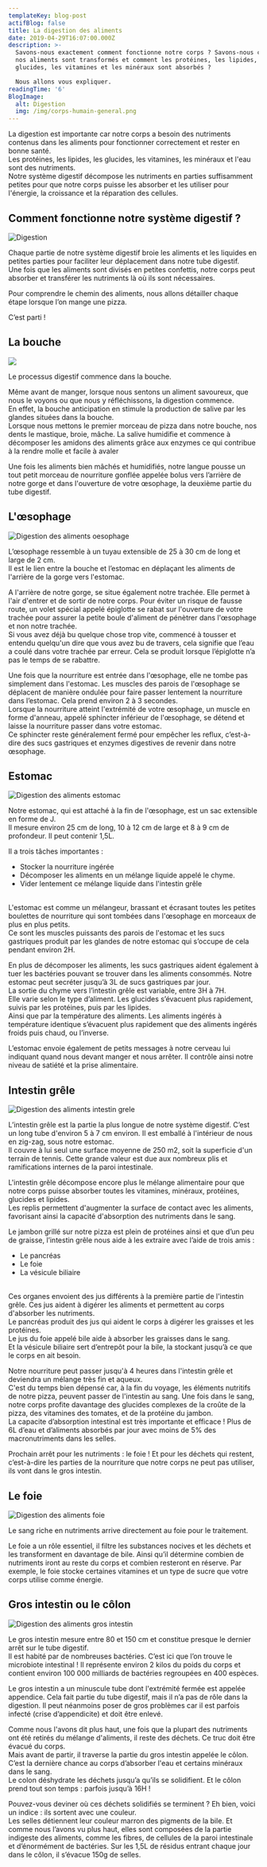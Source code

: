 ```yaml
---
templateKey: blog-post
actifBlog: false
title: La digestion des aliments
date: 2019-04-29T16:07:00.000Z
description: >-
  Savons-nous exactement comment fonctionne notre corps ? Savons-nous comment
  nos aliments sont transformés et comment les protéines, les lipides, les
  glucides, les vitamines et les minéraux sont absorbés ?

  Nous allons vous expliquer. 
readingTime: '6'
BlogImage:
  alt: Digestion
  img: /img/corps-humain-general.png
---
```

La digestion est importante car notre corps a besoin des nutriments contenus dans les aliments pour fonctionner correctement et rester en bonne santé. <br /> Les protéines, les lipides, les glucides, les vitamines, les minéraux et l'eau sont des nutriments. <br /> Notre système digestif décompose les nutriments en parties suffisamment petites pour que notre corps puisse les absorber et les utiliser pour l'énergie, la croissance et la réparation des cellules.

## Comment fonctionne notre système digestif ?

![Digestion](/img/corps-humain-digestion.png "Digestion")

Chaque partie de notre système digestif broie les aliments et les liquides en petites parties pour faciliter leur déplacement dans notre tube digestif. <br /> Une fois que les aliments sont divisés en petites confettis, notre corps peut absorber et transférer les nutriments là où ils sont nécessaires.

Pour comprendre le chemin des aliments, nous allons détailler chaque étape lorsque l’on mange une pizza.

C’est parti !

## La bouche

![](/img/mange-pizza.jpg)

Le processus digestif commence dans la bouche. 

Même avant de manger, lorsque nous sentons un aliment savoureux, que nous le voyons ou que nous y réfléchissons, la digestion commence.<br /> En effet, la bouche anticipation en stimule la production de salive par les glandes situées dans la bouche. <br /> Lorsque nous mettons le premier morceau de pizza dans notre bouche, nos dents le mastique, broie, mâche. La salive humidifie et commence à décomposer les amidons des aliments grâce aux enzymes ce qui contribue à la rendre molle et facile à avaler

Une fois les aliments bien mâchés et humidifiés, notre langue pousse un tout petit morceau de nourriture gonflée appelée bolus vers l’arrière de notre gorge et dans l'ouverture de votre œsophage, la deuxième partie du tube digestif.

## L'œsophage

![Digestion des aliments oesophage](/img/digestion-oesophage.png "Digestion des aliments oesophage")

L’œsophage ressemble à un tuyau extensible de 25 à 30 cm de long et large de 2 cm. <br /> Il est le lien entre la bouche et l’estomac en déplaçant les aliments de l'arrière de la gorge vers l'estomac. 

A l'arrière de notre gorge, se situe également notre trachée. Elle permet à l'air d'entrer et de sortir de notre corps. Pour éviter un risque de fausse route, un volet spécial appelé épiglotte se rabat sur l'ouverture de votre trachée pour assurer la petite boule d'aliment de pénètrer dans l'œsophage et non notre trachée.<br /> Si vous avez déjà bu quelque chose trop vite, commencé à tousser et entendu quelqu'un dire que vous avez bu de travers, cela signifie que l’eau a coulé dans votre trachée par erreur. Cela se produit lorsque l’épiglotte n’a pas le temps de se rabattre.

Une fois que la nourriture est entrée dans l'œsophage, elle ne tombe pas simplement dans l'estomac. Les muscles des parois de l'œsophage se déplacent de manière ondulée pour faire passer lentement la nourriture dans l’estomac. Cela prend environ 2 à 3 secondes. <br /> Lorsque la nourriture atteint l'extrémité de votre œsophage, un muscle en forme d'anneau, appelé sphincter inférieur de l'œsophage, se détend et laisse la nourriture passer dans votre estomac. <br /> Ce sphincter reste généralement fermé pour empêcher les reflux, c’est-à-dire des sucs gastriques et enzymes digestives de revenir dans notre œsophage.

## Estomac

![Digestion des aliments estomac](/img/digestion-estomac.png "Digestion des aliments estomac")

Notre estomac, qui est attaché à la fin de l'œsophage, est un sac extensible en forme de J. <br /> Il mesure environ 25 cm de long, 10 à 12 cm de large et 8 à 9 cm de profondeur. Il peut contenir 1,5L.

Il a trois tâches importantes :

* Stocker la nourriture ingérée
* Décomposer les aliments en un mélange liquide appelé le chyme.
* Vider lentement ce mélange liquide dans l'intestin grêle

<br /> L'estomac est comme un mélangeur, brassant et écrasant toutes les petites boulettes de nourriture qui sont tombées dans l'œsophage en morceaux de plus en plus petits. <br /> Ce sont les muscles puissants des parois de l'estomac et les sucs gastriques produit par les glandes de notre estomac qui s’occupe de cela pendant environ 2H.

En plus de décomposer les aliments, les sucs gastriques aident également à tuer les bactéries pouvant se trouver dans les aliments consommés. Notre estomac peut secréter jusqu’à 3L de sucs gastriques par jour. <br /> La sortie du chyme vers l’intestin grêle est variable, entre 3H à 7H.<br /> Elle varie selon le type d’aliment. Les glucides s’évacuent plus rapidement, suivis par les protéines, puis par les lipides. <br /> Ainsi que par la température des aliments. Les aliments ingérés à température identique s’évacuent plus rapidement que des aliments ingérés froids puis chaud, ou l’inverse.

L’estomac envoie également de petits messages à notre cerveau lui indiquant quand nous devant manger et nous arrêter. Il contrôle ainsi notre niveau de satiété et la prise alimentaire.

## Intestin grêle

![Digestion des aliments intestin grele](/img/digestion-intestin-grele.png "Digestion des aliments intestin grele")

L’intestin grêle est la partie la plus longue de notre système digestif. C’est un long tube d'environ 5 à 7 cm environ. Il est emballé à l'intérieur de nous en zig-zag, sous notre estomac. <br /> Il couvre à lui seul une surface moyenne de 250 m2, soit la superficie d'un terrain de tennis. Cette grande valeur est due aux nombreux plis et ramifications internes de la paroi intestinale.

L'intestin grêle décompose encore plus le mélange alimentaire pour que notre corps puisse absorber toutes les vitamines, minéraux, protéines, glucides et lipides.<br /> Les replis permettent d'augmenter la surface de contact avec les aliments, favorisant ainsi la capacité d'absorption des nutriments dans le sang.

Le jambon grillé sur notre pizza est plein de protéines ainsi et que d’un peu de graisse, l’intestin grêle nous aide à les extraire avec l’aide de trois amis : 

* Le pancréas
* Le foie 
* La vésicule biliaire

<br /> Ces organes envoient des jus différents à la première partie de l'intestin grêle. Ces jus aident à digérer les aliments et permettent au corps d'absorber les nutriments. <br />Le pancréas produit des jus qui aident le corps à digérer les graisses et les protéines. <br /> Le jus du foie appelé bile aide à absorber les graisses dans le sang. <br /> Et la vésicule biliaire sert d’entrepôt pour la bile, la stockant jusqu’à ce que le corps en ait besoin.

Notre nourriture peut passer jusqu'à 4 heures dans l'intestin grêle et deviendra un mélange très fin et aqueux. <br /> C'est du temps bien dépensé car, à la fin du voyage, les éléments nutritifs de notre pizza, peuvent passer de l'intestin au sang. Une fois dans le sang, notre corps profite davantage des glucides complexes de la croûte de la pizza, des vitamines des tomates, et de la protéine du jambon.<br /> La capacite d’absorption intestinal est très importante et efficace ! Plus de 6L d’eau et d’aliments absorbés par jour avec moins de 5% des macronutriments dans les selles. 

Prochain arrêt pour les nutriments : le foie ! Et pour les déchets qui restent, c’est-à-dire les parties de la nourriture que notre corps ne peut pas utiliser, ils vont dans le gros intestin.

## Le foie

![Digestion des aliments foie](/img/digestion-foie.png "Digestion des aliments foie")

Le sang riche en nutriments arrive directement au foie pour le traitement.

Le foie a un rôle essentiel, il filtre les substances nocives et les déchets et les transforment en davantage de bile. Ainsi qu’il détermine combien de nutriments iront au reste du corps et combien resteront en réserve. Par exemple, le foie stocke certaines vitamines et un type de sucre que votre corps utilise comme énergie.

## Gros intestin ou le côlon

![Digestion des aliments gros intestin](/img/digestion-gros-intestin.png "Digestion des aliments gros intestin")

Le gros intestin mesure entre 80 et 150 cm et constitue presque le dernier arrêt sur le tube digestif.<br /> Il est habité par de nombreuses bactéries. C’est ici que l’on trouve le microbiote intestinal ! Il représente environ 2 kilos du poids du corps et contient environ 100 000 milliards de bactéries regroupées en 400 espèces.

Le gros intestin a un minuscule tube dont l'extrémité fermée est appelée appendice. Cela fait partie du tube digestif, mais il n’a pas de rôle dans la digestion. Il peut néanmoins poser de gros problèmes car il est parfois infecté (crise d’appendicite) et doit être enlevé.

Comme nous l'avons dit plus haut, une fois que la plupart des nutriments ont été retirés du mélange d'aliments, il reste des déchets. Ce truc doit être évacué du corps.<br /> Mais avant de partir, il traverse la partie du gros intestin appelée le côlon. C’est la dernière chance au corps d’absorber l'eau et certains minéraux dans le sang. <br /> Le colon déshydrate les déchets jusqu’a qu’ils se solidifient. Et le côlon prend tout son temps : parfois jusqu’à 16H !

Pouvez-vous deviner où ces déchets solidifiés se terminent ? Eh bien, voici un indice : ils sortent avec une couleur. <br /> Les selles détiennent leur couleur marron des pigments de la bile. Et comme nous l’avons vu plus haut, elles sont composées de la partie indigeste des aliments, comme les fibres, de cellules de la paroi intestinale et d’énormément de bactéries. Sur les 1,5L de résidus entrant chaque jour dans le côlon, il s’évacue 150g de selles.
